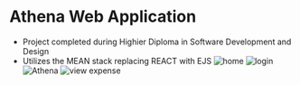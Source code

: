 # Athena Web Application
- Project completed during Highier Diploma in Software Development and Design
- Utilizes the MEAN stack replacing REACT with EJS
![home](https://user-images.githubusercontent.com/91144434/188273092-fc5cdfb2-7c30-4d11-8e37-feb98b4733ee.png)
![login](https://user-images.githubusercontent.com/91144434/188273206-3b9f0f8e-0b05-46d0-b033-ca30c6144ec1.png)
![Athena](https://user-images.githubusercontent.com/91144434/188273002-94694f6d-6480-4a70-8820-bdbb39d18b69.png) 
![view expense](https://user-images.githubusercontent.com/91144434/188273272-6a8f6f25-2133-4d95-a0ab-0a1852b81579.png)

